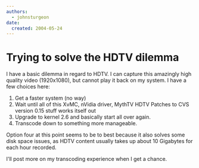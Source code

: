 ```yaml
---
authors:
  - johnsturgeon
date:
  created: 2004-05-24
---
```


# Trying to solve the HDTV dilemma

I have a basic dilemma in regard to HDTV. I can capture this amazingly high quality video (1920x1080), 
but cannot play it back on my system. I have a few choices here:  
<!-- more -->

1. Get a faster system (no way)  
2. Wait until all of this XvMC, nVidia driver, MythTV HDTV Patches to CVS version 0.15 stuff works itself out  
3. Upgrade to kernel 2.6 and basically start all over again.  
4. Transcode down to something more manageable.
  
Option four at this point seems to be to best because it also solves some disk space issues, as HDTV content usually takes up about 10 Gigabytes for each hour recorded.  
  
I'll post more on my transcoding experience when I get a chance.
